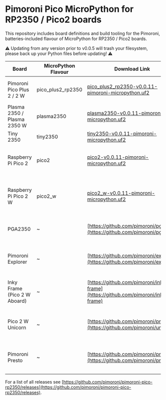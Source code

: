 # Pimoroni Pico MicroPython for RP2350 / Pico2 boards

This repository includes board definitions and build tooling for the Pimoroni,
batteries-included flavour of MicroPython for RP2350 / Pico2 boards.

:warning: Updating from any version prior to v0.0.5 will trash your filesystem, please back up your Python files before updating! :warning:

| Board | MicroPython Flavour | Download Link | Notes |
|-------|---------------------|---------------|-------|
| Pimoroni Pico Plus 2 / 2 W | pico_plus2_rp2350 | [pico_plus2_rp2350-v0.0.11-pimoroni-micropython.uf2](https://github.com/pimoroni/pimoroni-pico-rp2350/releases/download/v0.0.11/pico_plus2_rp2350-v0.0.11-pimoroni-micropython.uf2) | :warning: Experimental: Enables PSRAM
| Plasma 2350 / Plasma 2350 W | plasma2350 | [plasma2350-v0.0.11-pimoroni-micropython.uf2](https://github.com/pimoroni/pimoroni-pico-rp2350/releases/download/v0.0.11/plasma2350-v0.0.11-pimoroni-micropython.uf2) |
| Tiny 2350 | tiny2350 | [tiny2350-v0.0.11-pimoroni-micropython.uf2](https://github.com/pimoroni/pimoroni-pico-rp2350/releases/download/v0.0.11/tiny2350-v0.0.11-pimoroni-micropython.uf2) |
| Raspberry Pi Pico 2 | pico2 | [pico2-v0.0.11-pimoroni-micropython.uf2](https://github.com/pimoroni/pimoroni-pico-rp2350/releases/download/v0.0.11/pico2-v0.0.11-pimoroni-micropython.uf2) | This gives you the Pimoroni Pico libs on a vanilla Pico 2
| Raspberry Pi Pico 2 W | pico2_w | [pico2_w-v0.0.11-pimoroni-micropython.uf2](https://github.com/pimoroni/pimoroni-pico-rp2350/releases/download/v0.0.11/pico2_w-v0.0.11-pimoroni-micropython.uf2) | This gives you the Pimoroni Pico libs on a vanilla Pico 2 W
| PGA2350 | ~ | [https://github.com/pimoroni/pga/](https://github.com/pimoroni/pga/) | See the PGA repo for builds and boilerplate
| Pimoroni Explorer | ~ | [https://github.com/pimoroni/explorer](https://github.com/pimoroni/explorer) | See the Explorer repo for builds and examples
| Inky Frame (Pico 2 W Aboard) | ~ | [https://github.com/pimoroni/inky-frame](https://github.com/pimoroni/inky-frame) | See the Inky Frame repo for builds and examples
| Pico 2 W Unicorn | ~ | [https://github.com/pimoroni/presto](https://github.com/pimoroni/unicorn) | See the Unicorn repo for builds and examples
| Pimoroni Presto | ~ | [https://github.com/pimoroni/presto](https://github.com/pimoroni/presto) | See the Presto repo for builds and examples

For a list of all releases see [https://github.com/pimoroni/pimoroni-pico-rp2350/releases](https://github.com/pimoroni/pimoroni-pico-rp2350/releases).
